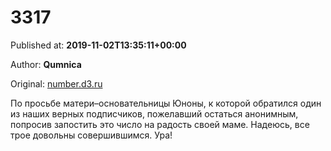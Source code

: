 
# 3317

Published at: **2019-11-02T13:35:11+00:00**

Author: **Qumnica**

Original: [number.d3.ru](https://number.d3.ru/3317-1870817/)

По просьбе матери–основательницы Юноны, к которой обратился один из наших верных подписчиков, пожелавший остаться анонимным, попросив запостить это число на радость своей маме. Надеюсь, все трое довольны совершившимся. Ура!

